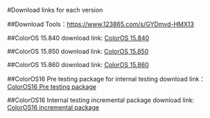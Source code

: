 #Download links for each version

##Download Tools：https://www.123865.com/s/GYDmvd-HMX13

##ColorOS 15.840 download link:
[ColorOS 15.840](https://gauss-componentotacostmanual-cn.allawnfs.com/remove-b8747910cfbf7b3ea7e852a8b6fa3532/component-ota/25/07/14/75a28092ccc947b291856892b258a98d.zip
)

##ColorOS 15.850 download link:
[ColorOS 15.850](https://gauss-componentotacostmanual-cn.allawnfs.com/remove-092cf75f36f8e5b78a07252b91a9d52c/component-ota/25/08/18/12c521242e814620879ea259421c50e8.zip)

##ColorOS 15.860 download link:
[ColorOS 15.860](https://gauss-componentotacostmanual-cn.allawnfs.com/remove-effe58d2ae029b89b48a46574ae24938/component-ota/25/09/02/a2961f359fc04ca98d9d21b33b46c284.zip) 

##ColorOS16 Pre testing package for internal testing download link：
[ColorOS16 Pre testing package](https://www.123865.com/s/GYDmvd-2SX13?pwd=OzgY)

##ColorOS16 Internal testing incremental package download link:
[ColorOS16 incremental package](https://www.123865.com/s/GYDmvd-5cX13)